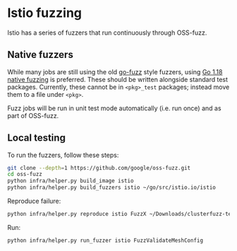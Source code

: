 # Istio fuzzing

Istio has a series of fuzzers that run continuously through OSS-fuzz.

## Native fuzzers

While many jobs are still using the old [go-fuzz](https://github.com/dvyukov/go-fuzz) style fuzzers, using [Go 1.18 native fuzzing](https://go.dev/doc/fuzz/) is preferred.
These should be written alongside standard test packages.
Currently, these cannot be in `<pkg>_test` packages; instead move them to a file under `<pkg>`.

Fuzz jobs will be run in unit test mode automatically (i.e. run once) and as part of OSS-fuzz.

## Local testing

To run the fuzzers, follow these steps:

```bash
git clone --depth=1 https://github.com/google/oss-fuzz.git
cd oss-fuzz
python infra/helper.py build_image istio
python infra/helper.py build_fuzzers istio ~/go/src/istio.io/istio
```

Reproduce failure:

```bash
python infra/helper.py reproduce istio FuzzX ~/Downloads/clusterfuzz-testcase-minimized-FuzzX-1234
```

Run:

```bash
python infra/helper.py run_fuzzer istio FuzzValidateMeshConfig
```
